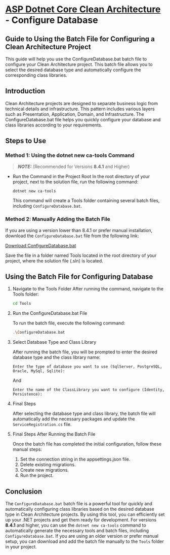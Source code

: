 # [ASP Dotnet Core Clean Architecture](../README.md) - Configure Database

## Guide to Using the Batch File for Configuring a Clean Architecture Project
This guide will help you use the ConfigureDatabase.bat batch file to configure your Clean Architecture project. This batch file allows you to select the desired database type and automatically configure the corresponding class libraries.

## Introduction
Clean Architecture projects are designed to separate business logic from technical details and infrastructure. This pattern includes various layers such as Presentation, Application, Domain, and Infrastructure. The ConfigureDatabase.bat file helps you quickly configure your database and class libraries according to your requirements.

## Steps to Use

### Method 1: Using the dotnet new ca-tools Command
> **_NOTE:_** (Recommended for Versions **8.4.1** and Higher)

- Run the Command in the Project Root In the root directory of your project, next to the solution file, run the following command:
    ```sh
    dotnet new ca-tools
    ```
    This command will create a Tools folder containing several batch files, including `ConfigureDatabase.bat`.


### Method 2: Manually Adding the Batch File

If you are using a version lower than 8.4.1 or prefer manual installation, download the `ConfigureDatabase.bat` file from the following link:

[Download ConfigureDatabase.bat](../Templates/ca-tools/Tools/ConfigureDatabase.bat)

Save the file in a folder named Tools located in the root directory of your project, where the solution file (.sln) is located.

## Using the Batch File for Configuring Database

1. Navigate to the Tools Folder
After running the command, navigate to the Tools folder:
    ```sh
    cd Tools
    ```

2. Run the ConfigureDatabase.bat File

    To run the batch file, execute the following command:
    ```sh
    .\ConfigureDatabase.bat
    ```

3. Select Database Type and Class Library

    After running the batch file, you will be prompted to enter the desired database type and the class library name:
    ```plaintext
    Enter the type of database you want to use (SqlServer, PostgreSQL, Oracle, MySql, Sqlite):
    ```
    And
    ```plaintext
    Enter the name of the ClassLibrary you want to configure (Identity, Persistence):
    ```

4. Final Steps

    After selecting the database type and class library, the batch file will automatically add the necessary packages and update the `ServiceRegistration.cs` file.

5. Final Steps After Running the Batch File

    Once the batch file has completed the initial configuration, follow these manual steps:

    1. Set the connection string in the appsettings.json file.
    2. Delete existing migrations.
    3. Create new migrations.
    4. Run the project.

## Conclusion

The `ConfigureDatabase.bat` batch file is a powerful tool for quickly and automatically configuring class libraries based on the desired database type in Clean Architecture projects. By using this tool, you can efficiently set up your .NET projects and get them ready for development. For versions **8.4.1** and higher, you can use the `dotnet new ca-tools` command to automatically generate the necessary tools and batch files, including `ConfigureDatabase.bat`. If you are using an older version or prefer manual setup, you can download and add the batch file manually to the `Tools` folder in your project.
